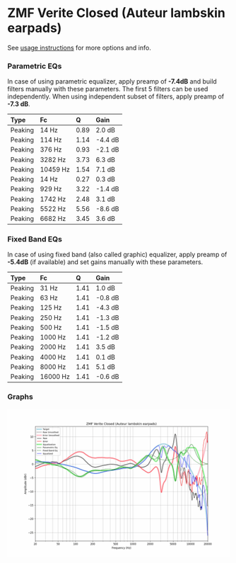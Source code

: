# ZMF Verite Closed (Auteur lambskin earpads)
See [usage instructions](https://github.com/jaakkopasanen/AutoEq#usage) for more options and info.

### Parametric EQs
In case of using parametric equalizer, apply preamp of **-7.4dB** and build filters manually
with these parameters. The first 5 filters can be used independently.
When using independent subset of filters, apply preamp of **-7.3 dB**.

| Type    | Fc       |    Q | Gain    |
|:--------|:---------|:-----|:--------|
| Peaking | 14 Hz    | 0.89 | 2.0 dB  |
| Peaking | 114 Hz   | 1.14 | -4.4 dB |
| Peaking | 376 Hz   | 0.93 | -2.1 dB |
| Peaking | 3282 Hz  | 3.73 | 6.3 dB  |
| Peaking | 10459 Hz | 1.54 | 7.1 dB  |
| Peaking | 14 Hz    | 0.27 | 0.3 dB  |
| Peaking | 929 Hz   | 3.22 | -1.4 dB |
| Peaking | 1742 Hz  | 2.48 | 3.1 dB  |
| Peaking | 5522 Hz  | 5.56 | -8.6 dB |
| Peaking | 6682 Hz  | 3.45 | 3.6 dB  |

### Fixed Band EQs
In case of using fixed band (also called graphic) equalizer, apply preamp of **-5.4dB**
(if available) and set gains manually with these parameters.

| Type    | Fc       |    Q | Gain    |
|:--------|:---------|:-----|:--------|
| Peaking | 31 Hz    | 1.41 | 1.0 dB  |
| Peaking | 63 Hz    | 1.41 | -0.8 dB |
| Peaking | 125 Hz   | 1.41 | -4.3 dB |
| Peaking | 250 Hz   | 1.41 | -1.3 dB |
| Peaking | 500 Hz   | 1.41 | -1.5 dB |
| Peaking | 1000 Hz  | 1.41 | -1.2 dB |
| Peaking | 2000 Hz  | 1.41 | 3.5 dB  |
| Peaking | 4000 Hz  | 1.41 | 0.1 dB  |
| Peaking | 8000 Hz  | 1.41 | 5.1 dB  |
| Peaking | 16000 Hz | 1.41 | -0.6 dB |

### Graphs
![](./ZMF%20Verite%20Closed%20(Auteur%20lambskin%20earpads).png)